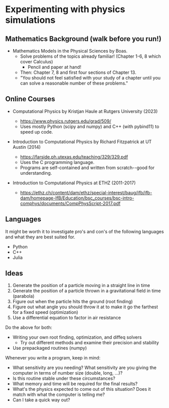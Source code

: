 # Experimenting with physics simulations

## Mathematics Background (walk before you run!)

- Mathematics Models in the Physical Sciences by Boas.
    - Solve problems of the topics already familiar! (Chapter 1-6, 8 which cover Calculus)
        - Pencil and paper at hand!
    - Then: Chapter 7, 8 and first four sections of Chapter 13. 
    - "You should not feel satisfied with your study of a chapter until you can solve a reasonable number of these problems."

## Online Courses

- Computational Physics by 	Kristjan Haule at Rutgers University (2023)
    - https://www.physics.rutgers.edu/grad/509/
    - Uses mostly Python (scipy and numpy) and C++ (with pybind11) to speed up code. 

- Introduction to Computational Physics by Richard Fitzpatrick at UT Austin (2014) 
    - https://farside.ph.utexas.edu/teaching/329/329.pdf
    - Uses the C programming language.
    - Programs are self-contained and written from scratch--good for understanding. 

- Introduction to Computational Physics at ETHZ (2011-2017)
    - https://ethz.ch/content/dam/ethz/special-interest/baug/ifb/ifb-dam/homepage-IfB/Education/bsc_courses/bsc-intro-comphys/documents/CompPhysScript-2017.pdf
    

## Languages

It might be worth it to investigate pro's and con's of the following languages and 
what they are best suited for. 

- Python
- C++
- Julia

## Ideas

1. Generate the position of a particle moving in a straight line in time
2. Generate the position of a particle thrown in a gravitational field in time (parabola)
3. Figure out when the particle hits the ground (root finding)
4. Figure out what angle you should throw it at to make it go the farthest for a fixed speed (optimization)
5. Use a differential equation to factor in air resistance

Do the above for both:
- Writing your own root finding, optimization, and diffeq solvers
    - Try out different methods and examine their precision and stability
- Use prepackaged routines (numpy)

Whenever you write a program, keep in mind:

- What sensitivity are you needing? What sensitivity are you giving the computer in terms of number size (double, long, ...)?
- Is this routine stable under these circumstances?
- What memory and time will be required for the final results?
- What's the physics expected to come out of this situation? Does it match with what the computer is telling me?
- Can I take a quick way out?
